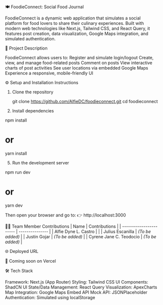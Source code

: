 🍽️ FoodieConnect: Social Food Journal

FoodieConnect is a dynamic web application that simulates a social platform for food lovers to share their culinary experiences. Built with modern web technologies like Next.js, Tailwind CSS, and React Query, it features post creation, data visualization, Google Maps integration, and simulated authentication.

📌 Project Description

FoodieConnect allows users to:
    Register and simulate login/logout
    Create, view, and manage food-related posts
    Comment on posts
    View interactive charts of post activities
    See user locations via embedded Google Maps
    Experience a responsive, mobile-friendly UI

⚙️ Setup and Installation Instructions

1. Clone the repository
   
   git clone https://github.com/AlfieDC/foodieconnect.git
    cd foodieconnect
   
3. Install dependencies
   
npm install
# or
yarn install
   
5. Run the development server

npm run dev
# or
yarn dev

Then open your browser and go to:
👉 http://localhost:3000

👨‍💻 Team Member Contributions
| Name                    | Contributions   |
| ----------------------- | --------------- |
| Alfie Dyne L. Castro    |                 |
| Julius Escanilla        | *(To be added)* |
| Justin Gojar            | *(To be added)* |
| Cyrene Jane C. Teodocio | *(To be added)* |

🌐 Deployed URL

🔗 Coming soon on Vercel

🛠️ Tech Stack

Framework: Next.js (App Router)
Styling: Tailwind CSS
UI Components: ShadCN UI
State/Data Management: React Query
Visualization: ApexCharts
Map Integration: Google Maps Embed API
Mock API: JSONPlaceholder
Authentication: Simulated using localStorage
